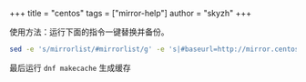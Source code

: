 +++
title = "centos"
tags = ["mirror-help"]
author = "skyzh"
+++

使用方法：运行下面的指令一键替换并备份。

```bash
sed -e 's/mirrorlist/#mirrorlist/g' -e 's|#baseurl=http://mirror.centos.org/|baseurl=http://mirror.sjtu.edu.cn/|g' -i.bak /etc/yum.repos.d/<需要替换的文件>
```

最后运行 `dnf makecache` 生成缓存
